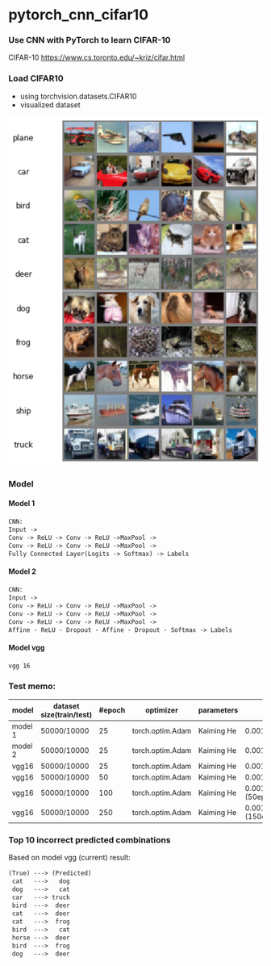 # pytorch_cnn_cifar10

### Use CNN with PyTorch to learn CIFAR-10

CIFAR-10 https://www.cs.toronto.edu/~kriz/cifar.html


### Load CIFAR10 
- using torchvision.datasets.CIFAR10
- visualized dataset

<p align="center"><img src="image/cifar_visualization.png" width="600"/></p>

### Model

#### Model 1
```
CNN:
Input ->
Conv -> ReLU -> Conv -> ReLU ->MaxPool -> 
Conv -> ReLU -> Conv -> ReLU ->MaxPool -> 
Fully Connected Layer(Logits -> Softmax) -> Labels
```

#### Model 2


```
CNN:
Input ->
Conv -> ReLU -> Conv -> ReLU ->MaxPool -> 
Conv -> ReLU -> Conv -> ReLU ->MaxPool -> 
Conv -> ReLU -> Conv -> ReLU ->MaxPool -> 
Affine - ReLU - Dropout - Affine - Dropout - Softmax -> Labels
```

#### Model vgg
```
vgg 16
```

### Test memo:

|model|dataset size(train/test)|#epoch|  optimizer | parameters |lr| accuracy(test/train) |
|-----|-----------------------|-------|------------|------------|--|------------|
|model 1|50000/10000|25|torch.optim.Adam|Kaiming He|0.001| 69.76%/ 89.58%|
|model 2|50000/10000|25|torch.optim.Adam|Kaiming He|0.001| 70.83%/ 96.01%|
|vgg16  |50000/10000|25|torch.optim.Adam|Kaiming He|0.001| 81.01%/ 97.64%|
|vgg16  |50000/10000|50|torch.optim.Adam|Kaiming He|0.001| 83.66%/ 99.74%|
|vgg16  |50000/10000|100|torch.optim.Adam|Kaiming He|0.001->(50epoch)0.0001|83.71%/ 100.0%|
|vgg16  |50000/10000|250|torch.optim.Adam|Kaiming He|0.001->(150epoch)0.0001|84.64%/ 100.0%|

### Top 10 incorrect predicted combinations

Based on model vgg (current) result:
```
(True) ---> (Predicted)
 cat   --->   dog
 dog   --->   cat
 car   ---> truck
 bird  --->  deer
 cat   --->  deer
 cat   --->  frog
 bird  --->   cat
 horse --->  deer
 bird  --->  frog
 dog   --->  deer
```